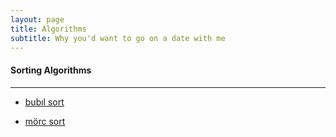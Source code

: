 ```yaml
---
layout: page
title: Algorithms
subtitle: Why you'd want to go on a date with me
---
```


#### Sorting Algorithms 

---

* [bubıl sort](https://burakycl.github.io/2015-02-20-test-markdown/)

* [mörc sort](https://burakycl.github.io/2015-01-19-soccer/)